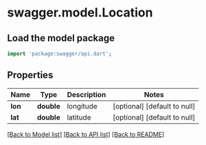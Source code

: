# swagger.model.Location

## Load the model package
```dart
import 'package:swagger/api.dart';
```

## Properties
Name | Type | Description | Notes
------------ | ------------- | ------------- | -------------
**lon** | **double** | longitude | [optional] [default to null]
**lat** | **double** | latitude | [optional] [default to null]

[[Back to Model list]](../README.md#documentation-for-models) [[Back to API list]](../README.md#documentation-for-api-endpoints) [[Back to README]](../README.md)


